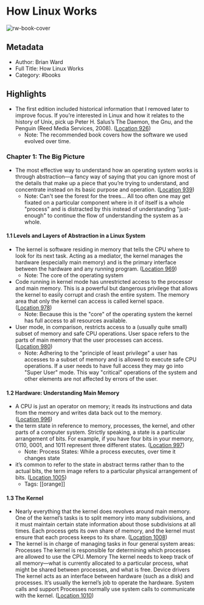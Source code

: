 # How Linux Works

![rw-book-cover](https://m.media-amazon.com/images/I/81K+2pqDU-L._SY160.jpg)

## Metadata

- Author: Brian Ward
- Full Title: How Linux Works
- Category: #books

## Highlights

- The first edition included historical information that I removed later to improve focus. If you’re interested in Linux and how it relates to the history of Unix, pick up Peter H. Salus’s The Daemon, the Gnu, and the Penguin (Reed Media Services, 2008). ([Location 926](https://readwise.io/to_kindle?action=open&asin=B07X7S1JMB&location=926))
  - Note: The recommended book covers how the software we used evolved over time.

### Chapter 1: The Big Picture

- The most effective way to understand how an operating system works is through abstraction—a fancy way of saying that you can ignore most of the details that make up a piece that you’re trying to understand, and concentrate instead on its basic purpose and operation. ([Location 939](https://readwise.io/to_kindle?action=open&asin=B07X7S1JMB&location=939))
  - Note: Can't see the forest for the trees... All too often one may get fixated on a particular component where in it of itself is a whole "process" and is distracted by this instead of understanding "just-enough" to continue the flow of understanding the system as a whole.

#### 1.1 Levels and Layers of Abstraction in a Linux System

- The kernel is software residing in memory that tells the CPU where to look for its next task. Acting as a mediator, the kernel manages the hardware (especially main memory) and is the primary interface between the hardware and any running program. ([Location 969](https://readwise.io/to_kindle?action=open&asin=B07X7S1JMB&location=969))
  - Note: The core of the operating system
- Code running in kernel mode has unrestricted access to the processor and main memory. This is a powerful but dangerous privilege that allows the kernel to easily corrupt and crash the entire system. The memory area that only the kernel can access is called kernel space. ([Location 978](https://readwise.io/to_kindle?action=open&asin=B07X7S1JMB&location=978))
  - Note: Because this is the "core" of the operating system the kernel has full access to all resources available.
- User mode, in comparison, restricts access to a (usually quite small) subset of memory and safe CPU operations. User space refers to the parts of main memory that the user processes can access. ([Location 980](https://readwise.io/to_kindle?action=open&asin=B07X7S1JMB&location=980))
  - Note: Adhering to the "principle of least privilege" a user has accesses to a subset of memory and is allowed to execute safe CPU operations. If a user needs to have full access they may go into "Super User" mode. This way "critical" operations of the system and other elements are not affected by errors of the user.

#### 1.2 Hardware: Understanding Main Memory

- A CPU is just an operator on memory; it reads its instructions and data from the memory and writes data back out to the memory. ([Location 996](https://readwise.io/to_kindle?action=open&asin=B07X7S1JMB&location=996))
- the term state in reference to memory, processes, the kernel, and other parts of a computer system. Strictly speaking, a state is a particular arrangement of bits. For example, if you have four bits in your memory, 0110, 0001, and 1011 represent three different states. ([Location 997](https://readwise.io/to_kindle?action=open&asin=B07X7S1JMB&location=997))
  - Note: Process States: While a process executes, over time it changes state
- it’s common to refer to the state in abstract terms rather than to the actual bits, the term image refers to a particular physical arrangement of bits. ([Location 1005](https://readwise.io/to_kindle?action=open&asin=B07X7S1JMB&location=1005))
  - Tags: [[orange]]

#### 1.3 The Kernel

- Nearly everything that the kernel does revolves around main memory. One of the kernel’s tasks is to split memory into many subdivisions, and it must maintain certain state information about those subdivisions at all times. Each process gets its own share of memory, and the kernel must ensure that each process keeps to its share. ([Location 1008](https://readwise.io/to_kindle?action=open&asin=B07X7S1JMB&location=1008))
- The kernel is in charge of managing tasks in four general system areas: Processes The kernel is responsible for determining which processes are allowed to use the CPU. Memory The kernel needs to keep track of all memory—what is currently allocated to a particular process, what might be shared between processes, and what is free. Device drivers The kernel acts as an interface between hardware (such as a disk) and processes. It’s usually the kernel’s job to operate the hardware. System calls and support Processes normally use system calls to communicate with the kernel. ([Location 1010](https://readwise.io/to_kindle?action=open&asin=B07X7S1JMB&location=1010))
